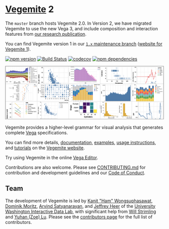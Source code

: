 # [Vegemite](https://vega.github.io/Vegemite/) 2

The `master` branch hosts Vegemite 2.0. In Version 2, we have migrated Vegemite to use the new Vega 3, and include composition and interaction features from [our research publication](http://idl.cs.washington.edu/papers/Vegemite).

You can find Vegemite version 1 in our [`1.x` maintenance branch](https://github.com/vega/Vegemite/tree/1.x) ([website for Vegemite 1](https://vega.github.io/Vegemite-v1/)).

[![npm version](https://img.shields.io/npm/v/Vegemite.svg)](https://www.npmjs.com/package/Vegemite)
[![Build Status](https://travis-ci.org/vega/Vegemite.svg?branch=master)](https://travis-ci.org/vega/Vegemite)
[![codecov](https://codecov.io/gh/vega/Vegemite/branch/master/graph/badge.svg)](https://codecov.io/gh/vega/Vegemite)
[![npm dependencies](https://david-dm.org/vega/Vegemite.svg)](https://www.npmjs.com/package/Vegemite)

![Teaser](site/static/teaser.png)

Vegemite provides a higher-level grammar for visual analysis that generates complete [Vega](https://vega.github.io/) specifications.

You can find more details, [documentation](https://vega.github.io/Vegemite/docs/), [examples](https://vega.github.io/Vegemite/examples/), [usage instructions](https://vega.github.io/Vegemite/usage/embed.html), and [tutorials](https://vega.github.io/Vegemite/tutorials/getting_started.html) on the [Vegemite website](https://vega.github.io/Vegemite/).

Try using Vegemite in the online [Vega Editor](https://vega.github.io/editor/#/custom/Vegemite).

Contributions are also welcome. Please see [CONTRIBUTING.md](CONTRIBUTING.md) for contribution and development guidelines and our [Code of Conduct](https://vega.github.io/vega/about/code-of-conduct/).

## Team

The development of Vegemite is led by [Kanit "Ham" Wongsuphasawat](https://twitter.com/kanitw), [Dominik Moritz](https://twitter.com/domoritz), [Arvind Satyanarayan](https://twitter.com/arvindsatya1), and [Jeffrey Heer](https://twitter.com/jeffrey_heer) of the [University Washington Interactive Data Lab](https://idl.cs.washington.edu), with significant help from [Will Strimling](https://willium.com) and [Yuhan (Zoe) Lu](https://github.com/YuhanLu).
Please see the [contributors page](https://github.com/vega/Vegemite/graphs/contributors) for the full list of contributors.
